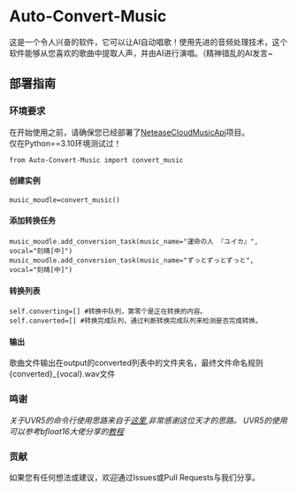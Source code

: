 
# Auto-Convert-Music

这是一个令人兴奋的软件，它可以让AI自动唱歌！使用先进的音频处理技术，这个软件能够从您喜欢的歌曲中提取人声，并由AI进行演唱。（精神错乱的AI发言~
## 部署指南
### 环境要求
在开始使用之前，请确保您已经部署了[NeteaseCloudMusicApi](https://github.com/Binaryify/NeteaseCloudMusicApi)项目。  
仅在Python==3.10环境测试过！

    from Auto-Convert-Music import convert_music

#### 创建实例
    music_moudle=convert_music()

#### 添加转换任务
    music_moudle.add_conversion_task(music_name="運命の人 『ユイカ』", vocal="刻晴[中]")
    music_moudle.add_conversion_task(music_name="ずっとずっとずっと", vocal="刻晴[中]")

#### 转换列表
    self.converting=[] #转换中队列，第零个是正在转换的内容。
    self.converted=[] #转换完成队列，通过判断转换完成队列来检测是否完成转换。
#### 输出
歌曲文件输出在output的converted列表中的文件夹名，最终文件命名规则{converted}_{vocal}.wav文件

### 鸣谢
*关于UVR5的命令行使用思路来自于[这里](https://github.com/Anjok07/ultimatevocalremovergui/issues/678),非常感谢这位天才的思路。*
*UVR5的使用可以参考bfloat16大佬分享的[教程](https://www.bilibili.com/read/cv27499700/)*


### 贡献  
如果您有任何想法或建议，欢迎通过Issues或Pull Requests与我们分享。

